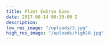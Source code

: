 ```yaml
---
title: Plant Embryo Eyes
date: 2017-08-14 00:39:00 Z
description: 
low_res_image: "/uploads/3.jpg"
high_res_image: "/uploads/high10.jpg"
---
```



